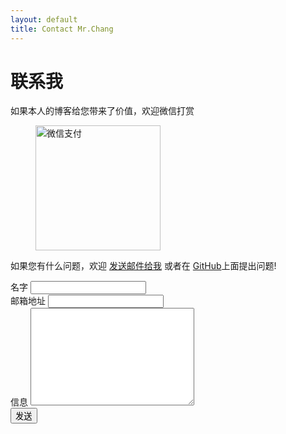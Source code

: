 ```yaml
---
layout: default
title: Contact Mr.Chang
---
```


<div id="contact">
  <h1 class="pageTitle">联系我</h1>
  <div class="contactContent">
    <p class="intro">如果本人的博客给您带来了价值，欢迎微信打赏</p>
    <p>
      <figure>
        <img src="{{ '/assets/img/wx.jpg'}}" alt="微信支付" width="200" height="200"> 
      </figure>
    </p>
    <p>如果您有什么问题，欢迎 <a href="mailto:robbenemi@outlook.com">发送邮件给我</a> 或者在 <a href="https://github.com/ibitbe.github.io">GitHub</a>上面提出问题!</p>
  </div>
  <form action="https://formspree.io/robbenemi@outlook.com" method="POST">
    <label for="name">名字</label>
    <input type="text" id="name" name="name" class="full-width"><br>
    <label for="email">邮箱地址</label>
    <input type="email" id="email" name="_replyto" class="full-width"><br>
    <label for="message">信息</label>
    <textarea name="message" id="message" cols="30" rows="10" class="full-width"></textarea><br>
    <input type="submit" value="发送" name="submit" class="button">
  </form>
</div>

